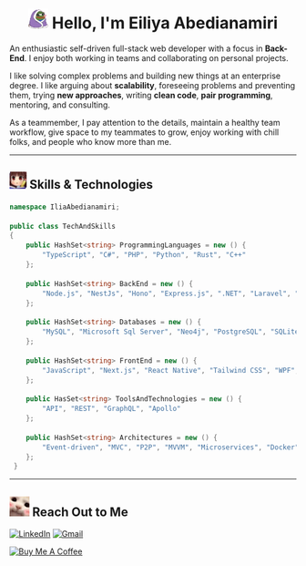 
<h1 align="center"><img src="assets/blanketJam.webp" width="35"> Hello, I'm E<b>ili</b>y<b>a</b> Abedianamiri</h1>

An enthusiastic self-driven full-stack web developer with a focus in **Back-End**. I enjoy both working in teams and collaborating on personal projects.

<!-- <img src="assets/peepoBlushGlizzy.webp" height="25"> -->

I like solving complex problems and building new things at an enterprise degree. I like arguing about **scalability**, foreseeing problems and preventing them, trying **new approaches**, writing **clean code**, **pair programming**, mentoring, and consulting. 

<!-- <img src="assets/blushHug.webp" height="36"> -->

As a teammember, I pay attention to the details, maintain a healthy team workflow, give space to my teammates to grow, enjoy working with chill folks, and people who know more than me.

---

## <img src="assets/NOTED.webp" height="30"> Skills & Technologies

```c#
namespace IliaAbedianamiri;

public class TechAndSkills
{
    public HashSet<string> ProgrammingLanguages = new () {
        "TypeScript", "C#", "PHP", "Python", "Rust", "C++"
    };

    public HashSet<string> BackEnd = new () {
        "Node.js", "NestJs", "Hono", "Express.js", ".NET", "Laravel", "Flask"
    };

    public HashSet<string> Databases = new () {
        "MySQL", "Microsoft Sql Server", "Neo4j", "PostgreSQL", "SQLite", "Redis", "MongoDB", "CockroachDB"
    };

    public HashSet<string> FrontEnd = new () {
        "JavaScript", "Next.js", "React Native", "Tailwind CSS", "WPF","Bootstrap", "HTML", "CSS"
    };

    public HasSet<string> ToolsAndTechnologies = new () {
        "API", "REST", "GraphQL", "Apollo"
    };

    public HashSet<string> Architectures = new () {
        "Event-driven", "MVC", "P2P", "MVVM", "Microservices", "Docker"
    };
 }
```

<!-- --- -->
<!-- ## <img src="assets/peeposalute.gif" height="25"> Stats

[![Ilia's GitHub stats](https://iliaamiri-github-readme-stats.vercel.app/api?username=iliaamiri&count_private=true&hide=issues,contribs&theme=tokyonight#gh-dark-mode-only)](https://github.com/iliaamiri/github-readme-stats) -->

---
## <img src="assets/catBlush.webp" height="35"> Reach Out to Me

<a href="https://www.linkedin.com/in/eiliya-abedianamiri/">![LinkedIn](https://img.shields.io/badge/linkedin-%230077B5.svg?style=for-the-badge&logo=linkedin&logoColor=white)</a>
<a href="mailto:iliaabedianamiri@gmail.com">![Gmail](https://img.shields.io/badge/Gmail-D14836?style=for-the-badge&logo=gmail&logoColor=white)
</a>

<!-- ![Instagram](https://img.shields.io/badge/Instagram-%23E4405F.svg?style=for-the-badge&logo=Instagram&logoColor=white) -->
<a href="https://www.buymeacoffee.com/iliabedian" target="_blank"><img src="https://cdn.buymeacoffee.com/buttons/v2/default-green.png" alt="Buy Me A Coffee" style="height: 60px !important;width: 217px !important;" ></a>


